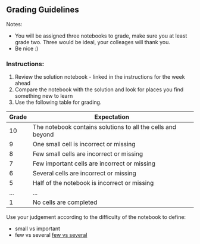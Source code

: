 ## Grading Guidelines
Notes:
- You will be assigned three notebooks to grade, make sure you at least grade two. Three would be ideal, your colleages will thank you.
- Be nice :)

### Instructions:
1. Review the solution notebook - linked in the instructions for the week ahead
2. Compare the notebook with the solution and look for places you find something new to learn
3. Use the following table for grading. 

| Grade  | Expectation |
| ------------- | ------------- |
| 10  | The notebook contains solutions to all the cells and beyond  |
| 9   | One small cell is incorrect or missing |
| 8   | Few small cells are incorrect or missing |
| 7   | Few important cells are incorrect or missing |
| 6   | Several cells are incorrect or missing |
| 5   | Half of the notebook is incorrect or missing |
|... | ... |
| 1   | No cells are completed |

Use your judgement according to the difficulty of the notebook to define:
- small vs important
- few vs several 
[few vs several](https://www.dailywritingtips.com/few-vs-several/)
